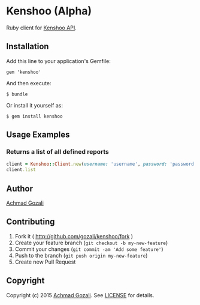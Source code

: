 # Kenshoo (Alpha)

Ruby client for [Kenshoo API](http://docs.api.kenshoo.com/).

## Installation

Add this line to your application's Gemfile:

    gem 'kenshoo'

And then execute:

    $ bundle

Or install it yourself as:

    $ gem install kenshoo

## Usage Examples

### Returns a list of all defined reports
``` ruby
client = Kenshoo::Client.new(username: 'username', password: 'password', ks_id: 1234)
client.list
```

## Author
[Achmad Gozali](mailto:gozali@gmail.com)

## Contributing

1. Fork it ( http://github.com/gozali/kenshoo/fork )
2. Create your feature branch (`git checkout -b my-new-feature`)
3. Commit your changes (`git commit -am 'Add some feature'`)
4. Push to the branch (`git push origin my-new-feature`)
5. Create new Pull Request

## Copyright
Copyright (c) 2015 [Achmad Gozali](mailto:gozali@gmail.com).
See [LICENSE][license] for details.

[license]:   LICENSE.md